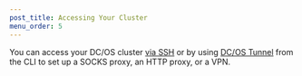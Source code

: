 ```yaml
---
post_title: Accessing Your Cluster
menu_order: 5
---
```


You can access your DC/OS cluster [via SSH](/1.8/administration/access-node/sshcluster/) or by using [DC/OS Tunnel](/1.8/administration/access-node/tunnel/) from the CLI to set up a SOCKS proxy, an HTTP proxy, or a VPN.